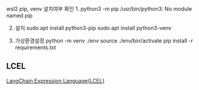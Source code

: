 wsl2 
 pip, venv 설치여부 확인
 1.
python3 -m pip
/usr/bin/python3: No module named pip

2. 설치
sudo apt install python3-pip
sudo apt install python3-venv

3. 가상환경설정
python -m venv ./env
source ./env/bin/activate
pip install -r requirements.txt



## LCEL
[LangChain Expression Language(LCEL)](https://python.langchain.com/docs/expression_language/)